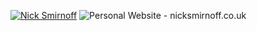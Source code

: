 <a href="http://nicksmirnoff.co.uk/"><img src="http://i.imgur.com/gHBdEQk.png" alt="Nick Smirnoff"/></a>
<a><img src="http://i.imgur.com/rskD7EA.png" alt="Personal Website - nicksmirnoff.co.uk" /></a>